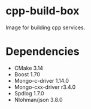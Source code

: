 # cpp-build-box

Image for building cpp services.

# Dependencies

* CMake 3.14
* Boost 1.70
* Mongo-c-driver 1.14.0
* Mongo-cxx-driver r3.4.0
* Spdlog 1.7.0
* Nlohman/json 3.8.0